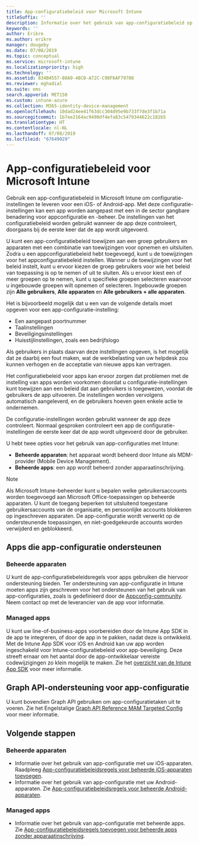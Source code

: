 ```yaml
---
title: App-configuratiebeleid voor Microsoft Intune
titleSuffix: ''
description: Informatie over het gebruik van app-configuratiebeleid op een iOS- of Android-apparaat in Microsoft Intune.
keywords: ''
author: Erikre
ms.author: erikre
manager: dougeby
ms.date: 07/08/2019
ms.topic: conceptual
ms.service: microsoft-intune
ms.localizationpriority: high
ms.technology: ''
ms.assetid: 834B4557-80A9-48C0-A72C-C98F6AF79708
ms.reviewer: mghadial
ms.suite: ems
search.appverid: MET150
ms.custom: intune-azure
ms.collection: M365-identity-device-management
ms.openlocfilehash: 10dad24ee41f63dcc304d95e9b733f7de3f1b71a
ms.sourcegitcommit: 1b7ee2164ac9490df4efa83c5479344622c181b5
ms.translationtype: HT
ms.contentlocale: nl-NL
ms.lasthandoff: 07/08/2019
ms.locfileid: "67649029"
---
```

# <a name="app-configuration-policies-for-microsoft-intune"></a>App-configuratiebeleid voor Microsoft Intune

Gebruik een app-configuratiebeleid in Microsoft Intune om configuratie-instellingen te leveren voor een iOS- of Android-app. Met deze configuratie-instellingen kan een app worden aangepast met een in de sector gangbare benadering voor appconfiguratie en -beheer. De instellingen van het configuratiebeleid worden gebruikt wanneer de app deze controleert, doorgaans bij de eerste keer dat de app wordt uitgevoerd.

U kunt een app-configuratiebeleid toewijzen aan een groep gebruikers en apparaten met een combinatie van toewijzingen voor opnemen en uitsluiten. Zodra u een appconfiguratiebeleid hebt toegevoegd, kunt u de toewijzingen voor het appconfiguratiebeleid instellen. Wanner u de toewijzingen voor het beleid instelt, kunt u ervoor kiezen de groep gebruikers voor wie het beleid van toepassing is op te nemen of uit te sluiten. Als u ervoor kiest een of meer groepen op te nemen, kunt u specifieke groepen selecteren waarvoor u ingebouwde groepen wilt opnemen of selecteren. Ingebouwde groepen zijn **Alle gebruikers**, **Alle apparaten** en **Alle gebruikers + alle apparaten**.

Het is bijvoorbeeld mogelijk dat u een van de volgende details moet opgeven voor een app-configuratie-instelling:

- Een aangepast poortnummer
- Taalinstellingen
- Beveiligingsinstellingen
- Huisstijlinstellingen, zoals een bedrijfslogo

Als gebruikers in plaats daarvan deze instellingen opgeven, is het mogelijk dat ze daarbij een fout maken, wat de werkbelasting van uw helpdesk zou kunnen verhogen en de acceptatie van nieuwe apps kan vertragen.

Het configuratiebeleid voor apps kan ervoor zorgen dat problemen met de instelling van apps worden voorkomen doordat u configuratie-instellingen kunt toewijzen aan een beleid dat aan gebruikers is toegewezen, voordat de gebruikers de app uitvoeren. De instellingen worden vervolgens automatisch aangeleverd, en de gebruikers hoeven geen enkele actie te ondernemen.

De configuratie-instellingen worden gebruikt wanneer de app deze controleert. Normaal gesproken controleert een app de configuratie-instellingen de eerste keer dat de app wordt uitgevoerd door de gebruiker.

U hebt twee opties voor het gebruik van app-configuraties met Intune:
 - **Beheerde apparaten**: het apparaat wordt beheerd door Intune als MDM-provider (Mobile Device Management).
 - **Beheerde apps**: een app wordt beheerd zonder apparaatinschrijving.

> [!NOTE]
> Als Microsoft Intune-beheerder kunt u bepalen welke gebruikersaccounts worden toegevoegd aan Microsoft Office-toepassingen op beheerde apparaten. U kunt de toegang beperken tot uitsluitend toegestane gebruikersaccounts van de organisatie, en persoonlijke accounts blokkeren op ingeschreven apparaten. De app-configuratie wordt verwerkt op de ondersteunende toepassingen, en niet-goedgekeurde accounts worden verwijderd en geblokkeerd.

## <a name="apps-that-support-app-configuration"></a>Apps die app-configuratie ondersteunen

### <a name="managed-devices"></a>Beheerde apparaten
U kunt de app-configuratiebeleidsregels voor apps gebruiken die hiervoor ondersteuning bieden. Ter ondersteuning van app-configuratie in Intune moeten apps zijn geschreven voor het ondersteunen van het gebruik van app-configuraties, zoals is gedefinieerd door de [Appconfig-community](https://www.appconfig.org/members). Neem contact op met de leverancier van de app voor informatie.

### <a name="managed-apps"></a>Managed apps
U kunt uw line-of-business-apps voorbereiden door de Intune App SDK in de app te integreren, of door de app in te pakken, nadat deze is ontwikkeld. Met de Intune App SDK voor iOS en Android kan uw app worden ingeschakeld voor Intune-configuratiebeleid voor app-beveiliging. Deze streeft ernaar om het aantal door de app-ontwikkelaar vereiste codewijzigingen zo klein mogelijk te maken. Zie het [overzicht van de Intune App SDK](app-sdk.md) voor meer informatie.

## <a name="graph-api-support-for-app-configuration"></a>Graph API-ondersteuning voor app-configuratie

U kunt bovendien Graph API gebruiken om app-configuratietaken uit te voeren. Zie het Engelstalige [Graph API Reference MAM Targeted Config](https://graph.microsoft.io/docs/api-reference/beta/api/intune_mam_targetedmanagedappconfiguration_create) voor meer informatie.

## <a name="next-steps"></a>Volgende stappen

### <a name="managed-devices"></a>Beheerde apparaten

 - Informatie over het gebruik van app-configuratie met uw iOS-apparaten.  Raadpleeg [App-configuratiebeleidsregels voor beheerde iOS-apparaten toevoegen](app-configuration-policies-use-ios.md).
 - Informatie over het gebruik van app-configuratie met uw Android-apparaten.  Zie [ App-configuratiebeleidsregels voor beheerde Android-apparaten](app-configuration-policies-use-android.md).

### <a name="managed-apps"></a>Managed apps

 - Informatie over het gebruik van app-configuratie met beheerde apps. Zie [App-configuratiebeleidsregels toevoegen voor beheerde apps zonder apparaatinschrijving](app-configuration-policies-managed-app.md).
